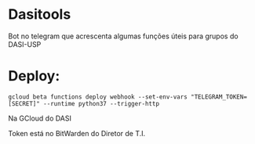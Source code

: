 # Dasitools
Bot no telegram que acrescenta algumas funções úteis para grupos do DASI-USP

# Deploy:
	gcloud beta functions deploy webhook --set-env-vars "TELEGRAM_TOKEN=[SECRET]" --runtime python37 --trigger-http
Na GCloud do DASI

Token está no BitWarden do Diretor de T.I.
